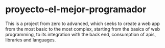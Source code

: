 # proyecto-el-mejor-programador
This is a project from zero to advanced, which seeks to create a web app from the most basic to the most complex, starting from the basics of web programming, to its integration with the back end, consumption of apis, libraries and languages.
